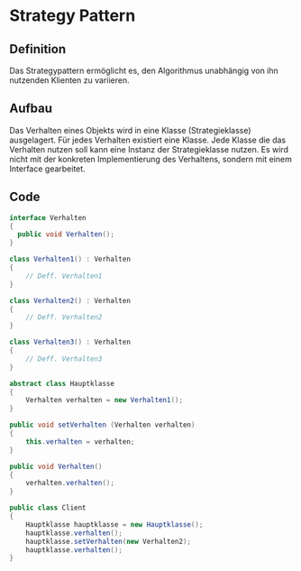 # Strategy Pattern

## Definition
Das Strategypattern ermöglicht es, den Algorithmus unabhängig von ihn nutzenden Klienten zu variieren.

## Aufbau
Das Verhalten eines Objekts wird in eine Klasse (Strategieklasse) ausgelagert. Für jedes Verhalten existiert eine Klasse.
Jede Klasse die das Verhalten nutzen soll kann eine Instanz der Strategieklasse nutzen.
Es wird nicht mit der konkreten Implementierung des Verhaltens, sondern mit einem Interface gearbeitet.

## Code

```csharp
interface Verhalten
{
  public void Verhalten();
}

class Verhalten1() : Verhalten
{
	// Deff. Verhalten1
}

class Verhalten2() : Verhalten
{
	// Deff. Verhalten2
}

class Verhalten3() : Verhalten
{
	// Deff. Verhalten3
}
```
```csharp
abstract class Hauptklasse
{
	Verhalten verhalten = new Verhalten1();
}

public void setVerhalten (Verhalten verhalten)
{
	this.verhalten = verhalten;
}

public void Verhalten()
{
	verhalten.verhalten();
}
```
```csharp
public class Client
{
	Hauptklasse hauptklasse = new Hauptklasse();
	hauptklasse.verhalten();
	hauptklasse.setVerhalten(new Verhalten2);
	hauptklasse.verhalten();
}
```
